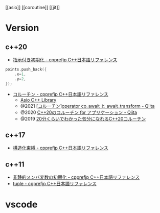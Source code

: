 [[asio]] [[coroutine]] [[jit]]

# Version
## c++20
- [指示付き初期化 - cpprefjp C++日本語リファレンス](https://cpprefjp.github.io/lang/cpp20/designated_initialization.html)
```cpp
points.push_back({
	.x=1,
	.y=2,
});
```

- [コルーチン - cpprefjp C++日本語リファレンス](https://cpprefjp.github.io/lang/cpp20/coroutines.html)
	- [Asio C++ Library](https://think-async.com/Asio/)
	- @2021 [[コルーチン]operator co_await と await_transform - Qiita](https://qiita.com/tyanmahou/items/522ea1c592db3468940c)
	- @2020 [C++20のコルーチン for アプリケーション - Qiita](https://qiita.com/Fuyutsubaki/items/a4c9921587ce53d95e55)
	- @2019 [20分くらいでわかった気分になれるC++20コルーチン](https://www.slideshare.net/yohhoy/20c20)

## c++17
- [構造化束縛 - cpprefjp C++日本語リファレンス](https://cpprefjp.github.io/lang/cpp17/structured_bindings.html)

## c++11
- [非静的メンバ変数の初期化 - cpprefjp C++日本語リファレンス](https://cpprefjp.github.io/lang/cpp11/non_static_data_member_initializers.html)
- [tuple - cpprefjp C++日本語リファレンス](https://cpprefjp.github.io/reference/tuple/tuple.html)

# vscode